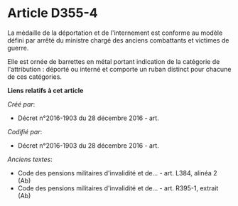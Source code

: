 # Article D355-4

La médaille de la déportation et de l'internement est conforme au modèle défini par arrêté du ministre chargé des anciens
combattants et victimes de guerre.

Elle est ornée de barrettes en métal portant indication de la catégorie de l'attribution : déporté ou interné et comporte un
ruban distinct pour chacune de ces catégories.

**Liens relatifs à cet article**

_Créé par_:

  - Décret n°2016-1903 du 28 décembre 2016 - art.

_Codifié par_:

  - Décret n°2016-1903 du 28 décembre 2016 - art.

_Anciens textes_:

  - Code des pensions militaires d'invalidité et de... - art. L384, alinéa 2 (Ab)
  - Code des pensions militaires d'invalidité et de... - art. R395-1, extrait (Ab)
